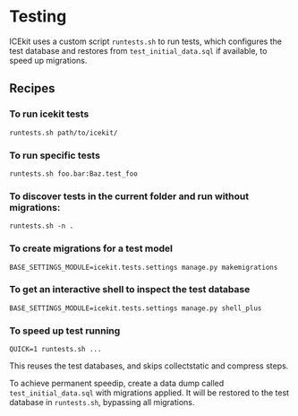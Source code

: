 # Testing

ICEkit uses a custom script `runtests.sh` to run tests, which configures the
test database and restores from `test_initial_data.sql` if available,
 to speed up migrations.

## Recipes

### To run icekit tests

    runtests.sh path/to/icekit/

### To run specific tests

    runtests.sh foo.bar:Baz.test_foo

### To discover tests in the current folder and run without migrations:

    runtests.sh -n .

### To create migrations for a test model

    BASE_SETTINGS_MODULE=icekit.tests.settings manage.py makemigrations

### To get an interactive shell to inspect the test database

    BASE_SETTINGS_MODULE=icekit.tests.settings manage.py shell_plus

### To speed up test running

    QUICK=1 runtests.sh ...

This reuses the test databases, and skips collectstatic and compress steps.

To achieve permanent speedip, create a data dump called `test_initial_data.sql`
with migrations applied. It will be restored to the test database in
`runtests.sh`, bypassing all migrations.


